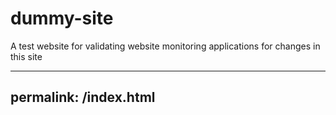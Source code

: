 # dummy-site
A test website for validating website monitoring applications for changes in this site

---
permalink: /index.html
---
